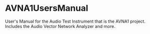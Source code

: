 # AVNA1UsersManual
User's Manual for the Audio Test Instrument that is the AVNA1 project. Includes the Audio Vector Network Analyzer and more.
